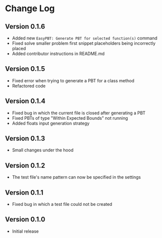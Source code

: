Change Log
==========

Version 0.1.6
-------------

-   Added new `EasyPBT: Generate PBT for selected function(s)` command
-   Fixed solve smaller problem first snippet placeholders being incorrectly placed
-   Added contributor instructions in README.md


Version 0.1.5
-------------

-   Fixed error when trying to generate a PBT for a class method
-   Refactored code


Version 0.1.4
-------------

-   Fixed bug in which the current file is closed after generating a PBT
-   Fixed PBTs of type "Within Expected Bounds" not running
-   Added floats input generation strategy


Version 0.1.3
-------------

-   Small changes under the hood


Version 0.1.2
-------------

-   The test file's name pattern can now be specified in the settings
 

Version 0.1.1
-------------

-   Fixed bug in which a test file could not be created


Version 0.1.0
-------------

-   Initial release
